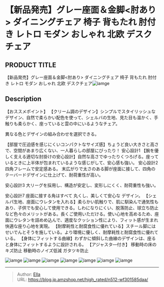 # 【新品発売】グレー座面＆金脚&lt;肘あり&gt;  ダイニングチェア 椅子 背もたれ 肘付き レトロ モダン おしゃれ 北欧  デスクチェア


## PRODUCT TITLE 

【新品発売】グレー座面＆金脚&lt;肘あり&gt;  ダイニングチェア 椅子 背もたれ 肘付き レトロ モダン おしゃれ 北欧  デスクチェア![iamge](https://b2bfiles1.gigab2b.cn/image/wkseller/301/20230307_ec354743171f0e90f4694627f7b6388d.jpg)

## Description

【おススメポイント】
【クリーム調のデザイン】シンプルでスタイリッシュなデザイン、自然で柔らかい配色を使って、シェルバの生地、見た目も温かく、手触りも柔らかく、座っていると雲の中にいるようなチェア。

異なる色とデザインの組み合わせを選択できる。

【部屋で圧迫感を感じにくいコンパクトなサイズ感】ちょうど良い大きさと高さで、空間があまり広くない、一人暮らしの部屋にぴったり！
安心設計1
【腕を優しく支える適切な肘掛けの安心設計】自然な高さでゆったりくつろげる。座っているときに上半体が包まれているような感じがして、安心感も強い。
安心設計2
四角フレームで安定感ある。
末広がりで太さのある脚が座面に接して、四角のテーバードデザインに仕上げて、耐荷重性が高い。

安心設計3
大リーグを採用し、構造が安定し、変形しにくく、耐荷重性も強い。

安心設計7
座面に接する角はすべて 丸くし、美しくて安心な デザイン。
【シェルパ生地、座面にウレタンを入れる】柔らかい肌触りで、肌に馴染んで通気性もあり、子供でも安心して使用できる。しわになりにくい、脱落防止、球立ち防止など色々のメリットがある。長くご使用いただける。使い心地を高めるため、座面にウレタンを詰めめ込んで、適度なクッション性により、フィット感が生まれ快適な座り心地を実現。
【耐摩耗性と耐腐食性に優れている】スチール脚にはせいでんとそうを施している。より環境に優しく、耐摩耗性と耐腐食性に優れている。
【身体にフィットする曲線】わずかに傾斜した曲線のデザインは、座ると身体にフィットするように設計される。
【アジャスタ―付き】
移動時の床のキズ防止
移動時のノイズ低減
ガタツキ防止


![iamge](https://b2bfiles1.gigab2b.cn/image/wkseller/301/20230307_e64ddcde5a91d726a784e772bb1a5ccc.jpg)
![iamge](https://b2bfiles1.gigab2b.cn/image/wkseller/301/20230307_5cad68bf8cc19a02d3ad82dc9809d53c.jpg)
![iamge](https://b2bfiles1.gigab2b.cn/image/wkseller/301/20230307_f2ef9a2d79f7ca15976d5d838add5311.jpg)
![iamge](https://b2bfiles1.gigab2b.cn/image/wkseller/301/20230307_f8fd15e638c97e9df31d970b879cddba.jpg)
![iamge](https://b2bfiles1.gigab2b.cn/image/wkseller/301/20230307_1cf6fdafb24b539d936652aad6f00212.jpg)
![iamge](https://b2bfiles1.gigab2b.cn/image/wkseller/301/20230307_af330e6abc79fe5a53f45719e2b68da6.jpg)
![iamge](https://b2bfiles1.gigab2b.cn/image/wkseller/301/20230307_b1bde7cf56006897fbde579ff398c0b4.jpg)


---

> Author: [Ella](https://blog.jp.amzshop.net/)  
> URL: https://blog.jp.amzshop.net/high_rated/n512-wf301585daa/  

